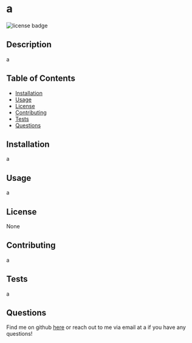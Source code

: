 # a
  ![license badge](https://img.shields.io/npm/l/mi)
## Description
a
## Table of Contents
* [Installation](#installation)
* [Usage](#usage)
* [License](#license)
* [Contributing](#contributing)
* [Tests](#tests)
* [Questions](#questions)
## Installation
a
## Usage
a
## License
None
## Contributing
a
## Tests
a
## Questions
Find me on github [here](https://github.com/a) or reach out to me via email at a if you have any questions!
  